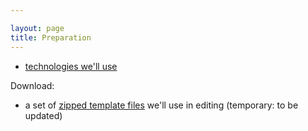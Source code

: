 ```yaml
---

layout: page
title: Preparation
---
```






-  [technologies we'll use](tech)


Download:

-  a set of [zipped template files](https://github.com/HCMID/ms-hackathon-2018/blob/master/templates.zip?raw=true) we'll use in editing (temporary: to be updated)
